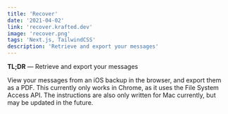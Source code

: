 ```yaml
---
title: 'Recover'
date: '2021-04-02'
link: 'recover.krafted.dev'
image: 'recover.png'
tags: 'Next.js, TailwindCSS'
description: 'Retrieve and export your messages'
---
```


**TL;DR** — Retrieve and export your messages

View your messages from an iOS backup in the browser, and export them as a PDF. This currently only works in Chrome, as it uses the File System Access API. The instructions are also only written for Mac currently, but may be updated in the future.
